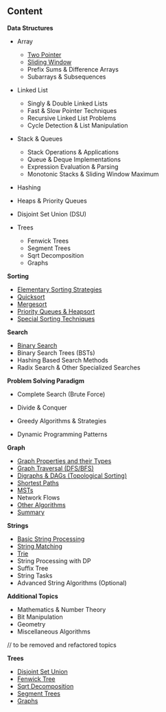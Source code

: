 ## Content

**Data Structures**

* Array
  * [Two Pointer](array/ch1.md)
  * [Sliding Window](array/ch2.md)
  * Prefix Sums & Difference Arrays
  * Subarrays & Subsequences
* Linked List
  * Singly & Double Linked Lists
  * Fast & Slow Pointer Techniques
  * Recursive Linked List Problems
  * Cycle Detection & List Manipulation

* Stack & Queues
  * Stack Operations & Applications
  * Queue & Deque Implementations
  * Expression Evaluation & Parsing
  * Monotonic Stacks & Sliding Window Maximum

* Hashing
* Heaps & Priority Queues
* Disjoint Set Union (DSU)
* Trees
  * Fenwick Trees
  * Segment Trees
  * Sqrt Decomposition
  * Graphs



**Sorting**

* [Elementary Sorting Strategies](sorting/ch1.md)
* [Quicksort](sorting/ch2.md)
* [Mergesort](sorting/ch3.md)
* [Priority Queues & Heapsort](sorting/ch4.md)
* [Special Sorting Techniques](sorting/ch6.md)

**Search**

* [Binary Search](search/binary_search.md)
* Binary Search Trees (BSTs)
* Hashing Based Search Methods
* Radix Search & Other Specialized Searches

**Problem Solving Paradigm**

- Complete Search (Brute Force)

- Divide & Conquer

- Greedy Algorithms & Strategies

- Dynamic Programming Patterns

**Graph**

* [Graph Properties and their Types](graphs/ch1.md)
* [Graph Traversal (DFS/BFS)](graphs/ch2.md)
* [Digraphs & DAGs (Topological Sorting)](graphs/ch3.md)
* [Shortest Paths](graphs/ch4.md)
* [MSTs](graphs/ch5.md)
* Network Flows
* [Other Algorithms](graphs/ch6.md)
* [Summary](graphs/summary.md)

**Strings**

* [Basic String Processing](strings/ch1.md)
* [String Matching](strings/ch2.md)
* [Trie](strings/ch3.md)
* String Processing with DP
* Suffix Tree
* String Tasks
* Advanced String Algorithms (Optional)

**Additional Topics**

* Mathematics & Number Theory
* Bit Manipulation
* Geometry
* Miscellaneous Algorithms

// to be removed and refactored topics

**Trees**

* [Disjoint Set Union](https://algo.minetest.in/Data_Structures_library/Trees/Disjoint_set_union/)
* [Fenwick Tree](https://algo.minetest.in/Data_Structures_library/Trees/Fenwick_tree/)
* [Sqrt Decomposition](https://algo.minetest.in/Data_Structures_library/Trees/Sqrt_Decomposition/)
* [Segment Trees](https://algo.minetest.in/Data_Structures_library/Trees/Segment_trees/)
* [Graphs](https://algo.minetest.in/Data_Structures_library/Trees/graphs/)

